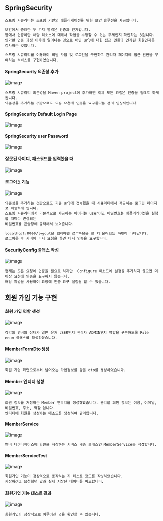## SpringSecurity
```
스프링 시큐리티는 스프링 기반의 애플리케이션을 위한 보안 솔루션을 제공합니다.

보안에서 중요한 두 가지 영역은 인증과 인가입니다.
웹에서 인증이란 해당 리소스에 대해서 작업을 수행할 수 있는 주체인지 확인하는 것입니다.
인가란 인증 과정 이후에 일어나는 것으로 어떤 url에 대한 접근 권한이 인가된 회원인지를 검사하는 것입니다.

스프링 시큐리티를 이용하여 회원 가입 및 로그인을 구현하고 관리자 페이지에 접근 권한을 부여하는 서비스를 구현하였습니다.
```
#### SpringSecurity 의존성 추가
![image](https://github.com/mr-won/Shopping_Mall/assets/58906858/67e18822-3968-465a-b2fb-1649ad666a0a)
```
스프링 시큐리티 의존성을 Maven project에 추가하면 이제 모든 요청은 인증을 필요로 하게 됩니다.
의존성을 추가하는 것만으로도 모든 요청에 인증을 요구한다는 점이 인상적입니다.
```
#### SpringSecurity Default Login Page
![image](https://github.com/mr-won/Shopping_Mall/assets/58906858/f4d7f7d0-25b9-4c33-b1b8-25f97664601c)
#### SpringSecurity user Password
![image](https://github.com/mr-won/Shopping_Mall/assets/58906858/cacc6d08-54bf-498f-811a-5b78ba3f244c)
#### 잘못된 아이디, 패스워드를 입력했을 때
![image](https://github.com/mr-won/Shopping_Mall/assets/58906858/2820a136-c8f1-4ffd-80f0-e542d9a7a334)
#### 로그아웃 기능
![image](https://github.com/mr-won/Shopping_Mall/assets/58906858/60cd38c4-1a33-40fa-94a0-2c340876e384)
```
의존성을 추가하는 것만으로도 기존 url에 접속했을 때 시큐리티에서 제공하는 로그인 페이지로 이동하게 됩니다.
스프링 시큐리티에서 기본적으로 제공하는 아이디는 user이고 비밀번호는 애플리케이션을 실행할 때마다 변경되는
비밀번호를 콘솔창에 출력해서 보여줍니다.

localhost:8000/logout을 입력하면 로그아웃을 할 지 물어보는 화면이 나타납니다.
로그아웃 후 서버에 다시 요청을 하면 다시 인증을 요구합니다.
```
#### SecurityConfig 클래스 작성
![image](https://github.com/mr-won/Shopping_Mall/assets/58906858/ea6c23b8-72f5-4a01-967c-aaab57fc7c56)
```
현재는 모든 요청에 인증을 필요로 하지만  Configure 메소드에 설정을 추가하지 않으면 더 이상 요청에 인증을 요구하지 않습니다.
해당 파일을 사용하여 요청에 인증 요구 설정을 할 수 있습니다.
```
## 회원 가입 기능 구현
#### 회원 가입 역할 생성
![image](https://github.com/mr-won/Shopping_Mall/assets/58906858/96b561b8-e0a7-495a-af5e-025df76c5d60)
```
각각의 멤버의 상태가 일반 유저 USER인지 관리자 ADMIN인지 역할을 구분하도록 Role enum 클래스를 작성하였습니다.
```
#### MemberFormDto 생성
![image](https://github.com/mr-won/Shopping_Mall/assets/58906858/56a8328f-dfe3-4f0e-82a7-a630a17daa2e)
```
회원 가입 화면으로부터 넘어오는 가입정보를 담을 dto를 생성하였습니다.
```
#### Member 엔티티 생성
![image](https://github.com/mr-won/Shopping_Mall/assets/58906858/f8476e2a-0411-48aa-b11d-dc34afc1f746)
```
회원 정보를 저장하는 Member 엔티티를 생성하였습니다. 관리할 회원 정보는 이름, 이메일, 비밀번호, 주소, 역할 입니다.
엔티티에 회원을 생성하는 메소드를 생성하여 관리합니다.
```
#### MemberService
![image](https://github.com/mr-won/Shopping_Mall/assets/58906858/960229d7-d375-4275-ad7c-c716c4c422df)
```
멤버 데이터베이스에 회원을 저장하는 서비스 계층 클래스인 MemberService를 작성합니다.
```
#### MemberServiceTest
![image](https://github.com/mr-won/Shopping_Mall/assets/58906858/a2476cd7-1202-43d8-a2f3-59831daa7a08)
```
회원가입 기능이 정상적으로 동작하는 지 테스트 코드를 작성하였습니다.
저장하려고 요청했던 값과 실제 저장된 데이터를 비교합니다.
```
#### 회원가입 기능 테스트 결과
![image](https://github.com/mr-won/Shopping_Mall/assets/58906858/626b2d9e-52fe-4a09-990d-3cbfd8efd808)
```
회원가입이 정상적으로 이루어진 것을 확인할 수 있습니다.
```









